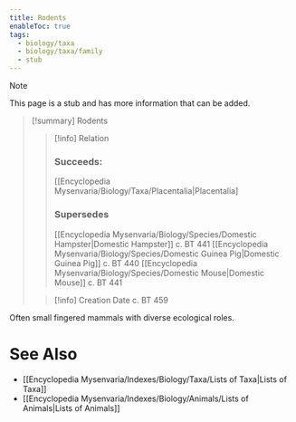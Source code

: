 ```yaml
---
title: Rodents
enableToc: true
tags:
  - biology/taxa
  - biology/taxa/family
  - stub
---
```


> [!note]
> This page is a stub and has more information that can be added.

> [!summary] Rodents
> > [!info] Relation
> > ### Succeeds:
> > [[Encyclopedia Mysenvaria/Biology/Taxa/Placentalia|Placentalia]
> > ### Supersedes 
> > [[Encyclopedia Mysenvaria/Biology/Species/Domestic Hampster|Domestic Hampster]] c. BT 441
> > [[Encyclopedia Mysenvaria/Biology/Species/Domestic Guinea Pig|Domestic Guinea Pig]] c. BT 440
> > [[Encyclopedia Mysenvaria/Biology/Species/Domestic Mouse|Domestic Mouse]] c. BT 441
>
> > [!info] Creation Date
> > c. BT 459

Often small fingered mammals with diverse ecological roles.

# See Also
- [[Encyclopedia Mysenvaria/Indexes/Biology/Taxa/Lists of Taxa|Lists of Taxa]]
- [[Encyclopedia Mysenvaria/Indexes/Biology/Animals/Lists of Animals|Lists of Animals]]
